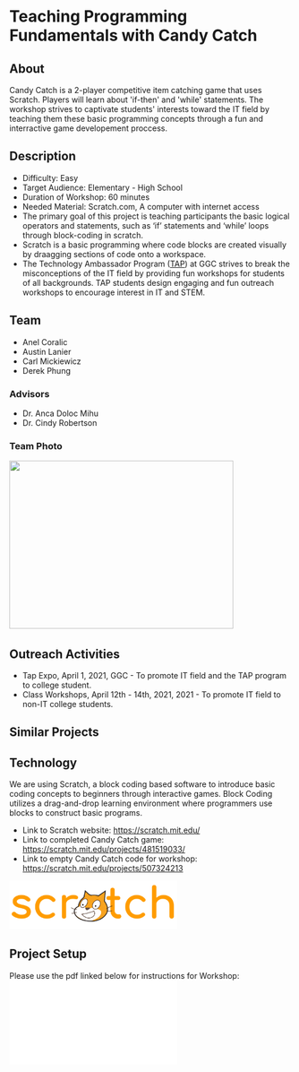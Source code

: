 # Teaching Programming Fundamentals with Candy Catch
## About

Candy Catch is a 2-player competitive item catching game that uses Scratch. Players will learn about 'if-then' and 'while' statements.
The workshop strives to captivate students' interests toward the IT field by teaching them these basic programming concepts through a fun and interractive game developement proccess.

## Description 
* Difficulty: Easy
* Target Audience: Elementary - High School
* Duration of Workshop: 60 minutes
* Needed Material: Scratch.com, A computer with internet access
* The primary goal of this project is teaching participants the basic logical operators and statements, such as ‘if’ statements and ‘while’ loops through block-coding in scratch.
* Scratch is a basic programming where code blocks are created visually by draagging sections of code onto a workspace. 
* The Technology Ambassador Program ([TAP](https://www.ggc.edu/academics/school-of-science-and-technology/research-internships-service-learning/technology-ambassador-program)) at GGC strives to break the misconceptions of the IT field by providing fun workshops for students of all backgrounds. TAP students design engaging and fun outreach workshops to encourage interest in IT and STEM.


## Team
* Anel Coralic
* Austin Lanier 
* Carl Mickiewicz
* Derek Phung
### Advisors
* Dr. Anca Doloc Mihu
* Dr. Cindy Robertson
### Team Photo
<img src="https://user-images.githubusercontent.com/79066007/116934103-7f5bd880-ac32-11eb-8bfb-fc42d3e68ebb.png" width="400" height="300"> 


## Outreach Activities
- Tap Expo, April 1, 2021, GGC - To promote IT field and the TAP program to college student.
-  Class Workshops, April 12th - 14th, 2021, 2021 - To promote IT field to non-IT college students.

## Similar Projects
## Technology
We are using Scratch, a block coding based software to introduce basic coding concepts to beginners through interactive games. Block Coding utilizes a drag-and-drop learning environment where programmers use blocks to construct basic programs.
- Link to Scratch website: https://scratch.mit.edu/
- Link to completed Candy Catch game: https://scratch.mit.edu/projects/481519033/
- Link to empty Candy Catch code for workshop: https://scratch.mit.edu/projects/507324213

<img src="media/Scratch_02.png" width="300"> 

## Project Setup
Please use the pdf linked below for instructions for Workshop: <br>
![Project Guide](documents/Catch_Game_Guide.pdf)






